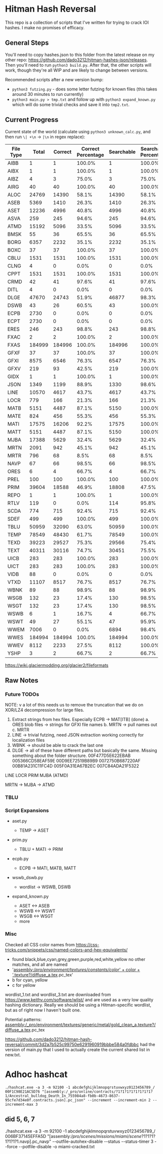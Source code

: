 # Hitman Hash Reversal

This repo is a collection of scripts that I've written for trying to crack IOI
hashes. I make no promises of efficacy.

## General Steps

You'll need to copy hashes.json to this folder from the latest release on my other repo: https://github.com/dado3212/hitman-hashes-json/releases.
Then you'll need to run `python3 build.py`. After that, the other scripts will work, though they're all WIP and
are likely to change between versions.

Recommended scripts after a new version bump:
* `python3 futzing.py` - does some letter futzing for known files (this takes around 30 minutes to run currently)
* `python3 main.py > tmp.txt` and follow up with `python3 expand_known.py` which will do some trivial checks and save it into `tmp2.txt`.

## Current Progress

Current state of the world (calculate using `python3 unknown_calc.py`, and then run `\| +\n` -> `|\n` in regex replace):

| File Type | Total | Correct | Correct Percentage | Searchable | Searchable Percentage |
| --- | --- | --- | --- | --- | --- |
| AIBB | 1 | 1 | 100.0% | 1 | 100.0% |
| AIBX | 1 | 1 | 100.0% | 1 | 100.0% |
| AIBZ | 4 | 3 | 75.0% | 3 | 75.0% |
| AIRG | 40 | 40 | 100.0% | 40 | 100.0% |
| ALOC | 24769 | 14390 | 58.1% | 14390 | 58.1% |
| ASEB | 5369 | 1410 | 26.3% | 1410 | 26.3% |
| ASET | 12236 | 4996 | 40.8% | 4996 | 40.8% |
| ASVA | 259 | 245 | 94.6% | 245 | 94.6% |
| ATMD | 15192 | 5096 | 33.5% | 5096 | 33.5% |
| BMSK | 55 | 36 | 65.5% | 36 | 65.5% |
| BORG | 6357 | 2232 | 35.1% | 2232 | 35.1% |
| BOXC | 37 | 37 | 100.0% | 37 | 100.0% |
| CBLU | 1531 | 1531 | 100.0% | 1531 | 100.0% |
| CLNG | 4 | 0 | 0.0% | 0 | 0.0% |
| CPPT | 1531 | 1531 | 100.0% | 1531 | 100.0% |
| CRMD | 42 | 41 | 97.6% | 41 | 97.6% |
| DITL | 4 | 0 | 0.0% | 0 | 0.0% |
| DLGE | 47670 | 24743 | 51.9% | 46877 | 98.3% |
| DSWB | 43 | 26 | 60.5% | 43 | 100.0% |
| ECPB | 2730 | 0 | 0.0% | 0 | 0.0% |
| ECPT | 2730 | 0 | 0.0% | 0 | 0.0% |
| ERES | 246 | 243 | 98.8% | 243 | 98.8% |
| FXAC | 2 | 2 | 100.0% | 2 | 100.0% |
| FXAS | 184999 | 184996 | 100.0% | 184996 | 100.0% |
| GFXF | 37 | 37 | 100.0% | 37 | 100.0% |
| GFXI | 8575 | 6546 | 76.3% | 6547 | 76.3% |
| GFXV | 219 | 93 | 42.5% | 219 | 100.0% |
| GIDX | 1 | 1 | 100.0% | 1 | 100.0% |
| JSON | 1349 | 1199 | 88.9% | 1330 | 98.6% |
| LINE | 10570 | 4617 | 43.7% | 4617 | 43.7% |
| LOCR | 779 | 166 | 21.3% | 166 | 21.3% |
| MATB | 5151 | 4487 | 87.1% | 5150 | 100.0% |
| MATE | 824 | 456 | 55.3% | 456 | 55.3% |
| MATI | 17575 | 16206 | 92.2% | 17575 | 100.0% |
| MATT | 5151 | 4487 | 87.1% | 5150 | 100.0% |
| MJBA | 17388 | 5629 | 32.4% | 5629 | 32.4% |
| MRTN | 2091 | 942 | 45.1% | 942 | 45.1% |
| MRTR | 796 | 68 | 8.5% | 68 | 8.5% |
| NAVP | 67 | 66 | 98.5% | 66 | 98.5% |
| ORES | 6 | 4 | 66.7% | 4 | 66.7% |
| PREL | 100 | 100 | 100.0% | 100 | 100.0% |
| PRIM | 39604 | 18588 | 46.9% | 18808 | 47.5% |
| REPO | 1 | 1 | 100.0% | 1 | 100.0% |
| RTLV | 119 | 0 | 0.0% | 114 | 95.8% |
| SCDA | 774 | 715 | 92.4% | 715 | 92.4% |
| SDEF | 499 | 499 | 100.0% | 499 | 100.0% |
| TBLU | 50959 | 32090 | 63.0% | 50959 | 100.0% |
| TEMP | 78549 | 48430 | 61.7% | 78549 | 100.0% |
| TEXD | 39223 | 29527 | 75.3% | 29566 | 75.4% |
| TEXT | 40311 | 30116 | 74.7% | 30451 | 75.5% |
| UICB | 283 | 283 | 100.0% | 283 | 100.0% |
| UICT | 283 | 283 | 100.0% | 283 | 100.0% |
| VIDB | 88 | 0 | 0.0% | 0 | 0.0% |
| VTXD | 11107 | 8517 | 76.7% | 8517 | 76.7% |
| WBNK | 89 | 88 | 98.9% | 88 | 98.9% |
| WSGB | 132 | 23 | 17.4% | 130 | 98.5% |
| WSGT | 132 | 23 | 17.4% | 130 | 98.5% |
| WSWB | 6 | 1 | 16.7% | 4 | 66.7% |
| WSWT | 49 | 27 | 55.1% | 47 | 95.9% |
| WWEM | 7006 | 0 | 0.0% | 6894 | 98.4% |
| WWES | 184994 | 184994 | 100.0% | 184994 | 100.0% |
| WWEV | 8112 | 2233 | 27.5% | 8112 | 100.0% |
| YSHP | 3 | 2 | 66.7% | 2 | 66.7% |

https://wiki.glaciermodding.org/glacier2/fileformats

## Raw Notes

### Future TODOs
NOTE: v a lot of this needs us to remove the truncation that we do on XOR/LZ4 decompression
for large files.

1. Extract strings from hex files. Especially ECPB -> MAT[ITB] (done)
    a. ORES blob files -> strings for GFXI file names
    b. MRTN -> pull names out
    c. MRTR
2. LINE -> trivial futzing, need JSON extraction working correctly for localization files
3. WBNK -> should be able to crack the last one
4. DLGE -> all of these have different paths but basically the same. Missing something about the folder structure.
00F477D5E622EBAB
005366CD58EAF59E
00D9EE72519B89B9
0072750B687220AF
00B81A231C11FC4D
005F0A31EA67B2EC
007C84ADA21F5322

LINE
LOCR
PRIM
MJBA (ATMD)

MRTN -> MJBA -> ATMD

### TBLU

### Script Expansions
* aset.py
  * TEMP -> ASET
* prim.py
  * TBLU + MATI -> PRIM
* ecpb.py
  * ECPB -> MATI, MATB, MATT
* wswb_dswb.py
  * wordlist -> WSWB, DSWB

* expand_known.py
  * ASET <-> ASEB
  * WSWB <-> WSWT
  * WSGB <-> WSGT
  * more

### Misc

Checked all CSS color names from https://css-tricks.com/snippets/css/named-colors-and-hex-equivalents/
- found black,blue,cyan,grey,green,purple,red,white,yellow no other matches, and all are named
- '[assembly:/_pro/environment/textures/constants/color_' + color + '.texture?/diffuse_a.tex](ascolormap).pc_tex'
- b for cyan, yellow
- c for yellow

wordlist_1.txt and wordlist_3.txt are downloaded from https://www.keithv.com/software/wlist/ and are used as a very
low quality hashing dictionary. Really we should be using a Hitman-specific wordlist, but as of right now
I haven't built one.

Potential patterns:
[assembly:/_pro/environment/textures/generic/metal/gold_clean_a.texture?/diffuse_a.tex](ascolormap).pc_tex

https://github.com/dado3212/hitman-hash-reversal/commit/3d2a7b525c99750e6291960919bbbe584a0fdbbc had the version of main.py that I used to actually create the current shared list in new.txt.

# Adhoc hashcat
`./hashcat.exe -a 3 -m 92100 -1 abcdefghijklmnopqrstuvwxyz0123456789_/ 00F1C98E21AC5D76 "[assembly:/_pro/online/contracts/?1?1?1?1?1?1?1?1?1/Ancestral_bulldog_Death_In_755984a8-fb0b-4673-8637-95cfe7d34e0f.contracts.json].pc_json" --increment --increment-min 2 --increment-max 3`
## did 5, 6, 7
./hashcat.exe -a 3 -m 92100 -1 abcdefghijklmnopqrstuvwxyz0123456789_/ 006BF37145EFFA5D "[assembly:/_pro/scenes/missions/miami/scene_?1?1?1?1?1?1?1.navp].pc_navp"  --outfile-autohex-disable --status --status-timer 3 --force --potfile-disable -o miami-cracked.txt

